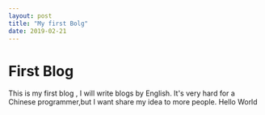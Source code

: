 ```yaml
---
layout: post
title: "My first Bolg"
date: 2019-02-21
---
```


# First Blog

This is my first blog , I will write blogs by English.
It's very hard for a Chinese programmer,but I want share my idea to more people.
Hello World